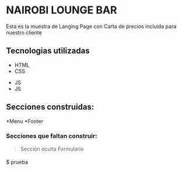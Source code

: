 # NAIROBI LOUNGE BAR
<p>
Esta es la muestra de Langing Page con Carta de precios incluida para nuestro cliente
<p>

## Tecnologias utilizadas
- HTML
- CSS
* JS
* JS

## Secciones construidas:
*Menu
*Footer


### Secciones que faltan construir:
> Sección oculta
> Formulario

####
$ prueba 
